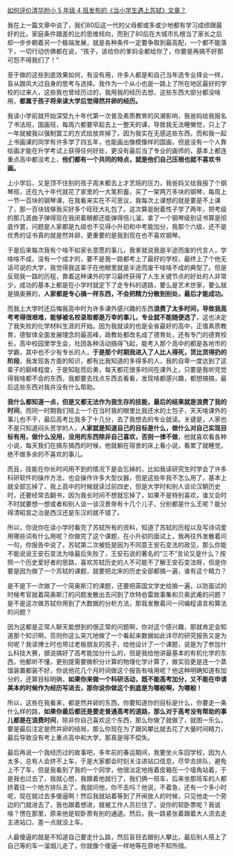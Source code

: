 <p><a href="https://www.zhihu.com/question/66407843" class="internal">如何评价清华附小 5 年级 4 班发布的《当小学生遇上苏轼》文章？</a></p><p>我在上一篇文章中说了，我们80后这一代的父母都或多或少地都有学习成绩跟最好的比，家庭条件跟差的比的思维倾向，而到了80后在大城市扎根当了家长之后却一步步朝着另一个极端发展，就是各种条件一定要争取到最高配，一个都不能落下，一切行动仿佛都在说，“孩子，该给你的爹妈全都给你了，你要是再搞不好那可怨不得我们了！”</p><p>至于做的这些到底效果如何，有没有用，许多人都是和自己当年选专业择业一样，盲从跟风大过自身的思考与选择。我作为一个从小也是一路上了所在地区最好的学校的过来人，这些我也曾经历过的，我用我的经历去想，这些东西大部分都没啥用，<b>都属于孩子将来读大学后觉得然并卵的经历。</b></p><p>我读小学前就开始深受九十年代第一次普及素质教育的风潮影响，我爸妈给我报名了书法班，国画班，每周六都要早起去上一整天的课，导致我无法睡懒觉，只上了一年就被我以强制罢工的方式给放弃掉了，因为我实在无感这些东西，而和我一起上书画课的同学有许多学了四五年，也能画出像模像样的国画，但是没有一个人靠绘画才能在升学考试上获得任何好处，更没有最后当了专业的画师的，基本上都连重点高中都没考上，<b>他们都有一个共同的特点，就是他们自己压根也就不喜欢书画。</b></p><p>上小学后，又是顶不住别的孩子周末都去上才艺班的压力，我爸妈又给我报了个钢琴班，还在九十年代就花了家里的一大笔积蓄，买了一架两万多块的钢琴，每周上一节一百块的钢琴课，在我看来实在不可思议，我每次上课想的就是要是不上课了，那一百块钱够我买好多个旺旺大礼包了。这次算是耐着性子学了两年，把考级的那几首曲子弹得现在我闭着眼都还能弹得倍儿溜，拿了一个钢琴级别证书算是彻底作罢，问题是人家都是九级也不见得小升初和中考能加分，我那个六级，还不是优秀的证书真的就是然并卵，更重要的是我到现在也不喜欢钢琴。</p><p>于是后来每次我有个啥不如家长意愿的事儿，我爹就说我是半途而废的代言人，学啥啥不成，没有一个成才的，要不是我一路都考上了最好的学校，最终上了个他无话可说的大学，我觉得我这辈子在他眼里就是半途而废干啥啥不成的典型了。但是反观我一路的历程，靠着这种课外的学习最终获得了人生关键节点的好处的人非常少，成功的基本上都是在小学时就定下了走专科的道路，要么是艺术世家，要么就是搞奥赛的，<b>人家都是专心搞一样东西，不会把精力分散到别处，最后才能成功。</b></p><p>而我上大学时还后悔我高中时为许多课外感兴趣的东西<b>浪费了太多时间，导致我高考考得很艰难，能够被名校录取都是万幸的事儿，专业就不能随便选了</b>，这也决定了我失败的化学材料生涯的开始。因为我就读的也是全省最好的高中，正值素质教育，德智体全面发展理念的最高峰，政教处都改名成了德育处，还有专门的德育校长，高中校园里学生会，社团各种活动搞得飞起，能考入那个高中的都是各地市的学霸，其中也不少有专长的人，<b>于是那个时期我进入了人比人得死，货比货得扔的阶段</b>，我发现各方面的知识，都有比我知道的多得多的人，我的自卑一度达到了这辈子的巅峰程度，于是知耻而后勇，每天都花很多时间在课外上，只要是我听完觉得我啥都不会的东西，我都要去找点东西去看看，发现啥都感兴趣，都想搞搞，最后这些东西对我并没有什么帮助。</p><p><b>我什么都知道一点，但是又都无法作为我生存的技能，最后的结果就是浪费了我的时间</b>，而同一时期我们班上一个在当时我的眼里比我还水的土包子，天天啥课外的事儿也不干，最后高考比我多了十几分，去了我想去的专业就读。关键是，人家也不是只知道闷头苦学的人，<b>人家就是知道自己的目标是什么，做什么对自己实现目标有用，做什么没用，没用的东西除非自己喜欢，否则一律不做</b>，他就喜欢看各种小说，每天我们在搞东搞西的时候，他就躺在宿舍的床上看小说，看累了就睡觉，绝不做多余的不喜欢的事儿。</p><p>而且，技能在你长时间用不到的情况下是会忘掉的，比如我读研究生时学会了许多科研软件的操作方法，也会操作许多大型仪器，但是这些年我不怎么用了，基本上就全部忘掉了，我上高中的时候就读过前四史，但是大学时和别人谈论汉朝历史时，还要经常去翻书，因为我长时间不想就忘掉了，如果不是特别喜欢，谁又会时不时就要想一想或者和别人谈一谈汉景帝有十几个儿子，分别都是什么王呢？能分得清昭宣之治是西汉还是东汉的就不错了。</p><p>所以，你说你在读小学时看完了苏轼所有的资料，知道了苏轼的历程以及写诗词爱用哪些词有什么用呢？你做完了这个课题，在小升初的面试上，我再往外发散着问一句，你报告中说了，苏轼第二次被贬是因为不同意王安石变法的政见，那么你能不能说说王安石变法为啥最后失败了，王安石说的著名的“三不”言论又是什么？按照一个历史爱好者的思路，喜欢苏轼历史的人不可能不了解王安石变法呀，但是你要是因为做了一个苏轼的课题，就要把北宋的历史全部都搞一遍，谁有这个精力？</p><p>是不是下一次做了一个简奥斯汀的课题，还要把英国文学史给搞一遍，以防面试的时候考官就着简奥斯汀的问题发散出去问到了坎特伯雷故事集和贝奥武甫的问题？是不是这次做苏轼你用到了大数据的分析方法，那我发散着问一问编程语言和算法的问题？</p><p>因为这都是正常人聊天能想到的很正常的问题啊，你对这个感兴趣，那就肯定会知道那个知识啊，否则你这么突兀地做了一个看起来数据如此详尽的研究报告又是为何呢？我读博士时也带过老板朋友的孩子，给他设计了一个课题，说是为了参加什么科技大赛，据说搞好了高考能加分什么的，但是我给他讲最基本的有机化学的东西，他都听不懂，更别提需要微积分计算的物理化学计算了，做实验更是连一个蒸馏装置都装不好，你说他花几个月时间做这个报告有啥用呢？他这种明确知道有加分的，还算目标明确，<b>如果你来做一个科研活动，既不能高考加分，又不能在申请美本的时候作为经历写进去，那你说你做这个到底是为哪般啊，为哪般！</b></p><p>所以，这些在我看来，都是然并卵的东西，你要知道你的目标是什么，你要走一条什么样的路，<b>如果你最后都还是要走普通高考的道路，那么对于高考没有帮助的事儿都是在浪费时间</b>，除非你自己喜欢这个东西，那么你做了就做了，就图一乐么，要是最后注定是然并卵的结局，那么你现在为了跟风攀比就去花了大量时间精力，最后导致没有考上重点高中和大学，那真是得不偿失。</p><p>最后再说一个我经历过的故事吧，多年前的春运期间，我要坐火车回学校，因为人太多，总有人会挤不上车，于是大家都会时刻关注进站口信息，尽早去排队，避免上不了车，但是我看到了我的一个同学，他很淡定地拖着皮箱在一个墙角站着，于是我也过去了，我就心想，我跟着他就行了，我们俩一班车，后来坐那班车的人都挤着往一个地方排队去了，我就问他，你不去吗？他说，不着急，还有一个多小时呢，现在就过去多傻逼啊！然后我就站着等到了开闸放人的时候，只见他走一个旁边的门就进去了，我也跟着想进，就被工作人员拦住了，说你的软卧票呢？我说啥？愣在那里，原来他是软卧票有别的通道。然后，我一路紧张着跟着大人流去走主进站口，差一点就没上车。</p><p>人最傻逼的就是不知道自己要走什么路，然后盲目去跟别人攀比，最后别人搭上了自己等的车一溜烟儿走了，你就像个傻逼一样地等在原地不知所措。</p>